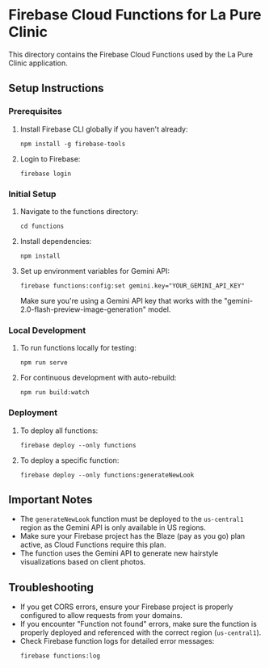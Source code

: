 # Firebase Cloud Functions for La Pure Clinic

This directory contains the Firebase Cloud Functions used by the La Pure Clinic application.

## Setup Instructions

### Prerequisites

1. Install Firebase CLI globally if you haven't already:
   ```
   npm install -g firebase-tools
   ```

2. Login to Firebase:
   ```
   firebase login
   ```

### Initial Setup

1. Navigate to the functions directory:
   ```
   cd functions
   ```

2. Install dependencies:
   ```
   npm install
   ```

3. Set up environment variables for Gemini API:
   ```
   firebase functions:config:set gemini.key="YOUR_GEMINI_API_KEY"
   ```

   Make sure you're using a Gemini API key that works with the "gemini-2.0-flash-preview-image-generation" model.

### Local Development

1. To run functions locally for testing:
   ```
   npm run serve
   ```

2. For continuous development with auto-rebuild:
   ```
   npm run build:watch
   ```

### Deployment

1. To deploy all functions:
   ```
   firebase deploy --only functions
   ```

2. To deploy a specific function:
   ```
   firebase deploy --only functions:generateNewLook
   ```

## Important Notes

- The `generateNewLook` function must be deployed to the `us-central1` region as the Gemini API is only available in US regions.
- Make sure your Firebase project has the Blaze (pay as you go) plan active, as Cloud Functions require this plan.
- The function uses the Gemini API to generate new hairstyle visualizations based on client photos.

## Troubleshooting

- If you get CORS errors, ensure your Firebase project is properly configured to allow requests from your domains.
- If you encounter "Function not found" errors, make sure the function is properly deployed and referenced with the correct region (`us-central1`).
- Check Firebase function logs for detailed error messages:
  ```
  firebase functions:log
  ``` 